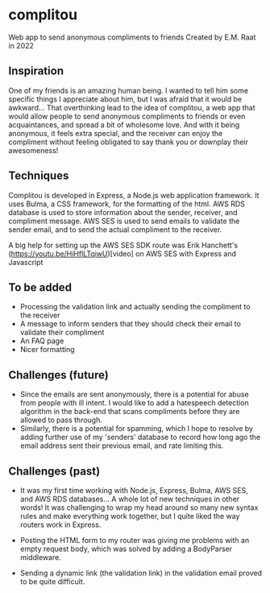 # complitou
Web app to send anonymous compliments to friends
Created by E.M. Raat in 2022

## Inspiration
One of my friends is an amazing human being. I wanted to tell him some specific things I appreciate about him, but I was afraid that it would be awkward...
That overthinking lead to the idea of complitou, a web app that would allow people to send anonymous compliments to friends or even acquaintances, and spread a bit of wholesome love.
And with it being anonymous, it feels extra special, and the receiver can enjoy the compliment without feeling obligated to say thank you or downplay their awesomeness!

## Techniques
Complitou is developed in Express, a Node.js web application framework.
It uses Bulma, a CSS framework, for the formatting of the html.
AWS RDS database is used to store information about the sender, receiver, and compliment message.
AWS SES is used to send emails to validate the sender email, and to send the actual compliment to the receiver.

A big help for setting up the AWS SES SDK route was Erik Hanchett's (https://youtu.be/HiHflLTqiwU)[video] on AWS SES with Express and Javascript

## To be added
* Processing the validation link and actually sending the compliment to the receiver
* A message to inform senders that they should check their email to validate their compliment
* An FAQ page
* Nicer formatting

## Challenges (future)
* Since the emails are sent anonymously, there is a potential for abuse from people with ill intent. I would like to add a hatespeech detection algorithm in the back-end that scans compliments before they are allowed to pass through.
* Similarly, there is a potential for spamming, which I hope to resolve by adding further use of my 'senders' database to record how long ago the email address sent their previous email, and rate limiting this.

## Challenges (past)
* It was my first time working with Node.js, Express, Bulma, AWS SES, and AWS RDS databases... A whole lot of new techniques in other words!
It was challenging to wrap my head around so many new syntax rules and make everything work together, but I quite liked the way routers work in Express.

* Posting the HTML form to my router was giving me problems with an empty request body, which was solved by adding a BodyParser middleware.

* Sending a dynamic link (the validation link) in the validation email proved to be quite difficult.